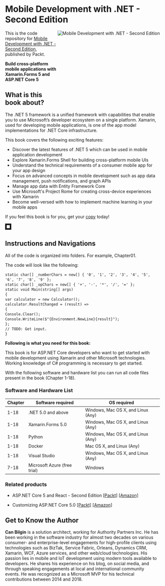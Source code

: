 # Mobile Development with .NET - Second Edition

<a href="https://www.packtpub.com/product/mobile-development-with-net-second-edition/9781800204690?utm_source=github&utm_medium=repository&utm_campaign=9781800204690"><img src="https://static.packt-cdn.com/products/9781800204690/cover/smaller" alt="Mobile Development with .NET - Second Edition" height="256px" align="right"></a>

This is the code repository for [Mobile Development with .NET - Second Edition](https://www.packtpub.com/product/mobile-development-with-net-second-edition/9781800204690?utm_source=github&utm_medium=repository&utm_campaign=9781800204690), published by Packt.

**Build cross-platform mobile applications with Xamarin.Forms 5 and ASP.NET Core 5**

## What is this book about?
The .NET 5 framework is a unified framework with capabilities that enable you to use Microsoft’s developer ecosystem on a single platform. Xamarin, used for developing mobile applications, is one of the app model implementations for .NET Core infrastructure.

This book covers the following exciting features: 
* Discover the latest features of .NET 5 which can be used in mobile application development
* Explore Xamarin.Forms Shell for building cross-platform mobile UIs
* Understand the technical requirements of a consumer mobile app for your app design
* Focus on advanced concepts in mobile development such as app data management, push notifications, and graph APIs
* Manage app data with Entity Framework Core
* Use Microsoft's Project Rome for creating cross-device experiences with Xamarin
* Become well-versed with how to implement machine learning in your mobile apps

If you feel this book is for you, get your [copy](https://www.amazon.com/dp/1800204698) today!

<a href="https://www.packtpub.com/?utm_source=github&utm_medium=banner&utm_campaign=GitHubBanner"><img src="https://raw.githubusercontent.com/PacktPublishing/GitHub/master/GitHub.png" 
alt="https://www.packtpub.com/" border="5" /></a>


## Instructions and Navigations
All of the code is organized into folders. For example, Chapter01.

The code will look like the following:
```
static char[] _numberChars = new[] { '0', '1', '2', '3', '4', '5', '6', '7', '8', '9' };
static char[] _opChars = new[] { '+', '-', '*', '/', '=' };
static void Main(string[] args)
{
var calculator = new Calculator();
calculator.ResultChanged = (result) =>
{
Console.Clear();
Console.WriteLine($"{Environment.NewLine}{result}");
};
// TODO: Get input.
}
```

**Following is what you need for this book:**

This book is for ASP.NET Core developers who want to get started with mobile development using Xamarin and other Microsoft technologies. Working knowledge of C# programming is necessary to get started.

With the following software and hardware list you can run all code files present in the book (Chapter 1-18).

### Software and Hardware List

| Chapter  | Software required                   | OS required                        |
| -------- | ------------------------------------| -----------------------------------|
| 1-18     | .NET 5.0 and above                  | Windows, Mac OS X, and Linux (Any) |
| 1-18     | Xamarin.Forms 5.0                   | Windows, Mac OS X, and Linux (Any) |
| 1-18     | Python                              | Windows, Mac OS X, and Linux (Any) |
| 1-18     | Docker                              | Mac OS X, and Linux (Any)          |
| 1-18     | Visual Studio                       | Windows, Mac OS X, and Linux (Any) |
| 7-18     | Microsoft Azure (free trial)        | Windows                            |


### Related products <Other books you may enjoy>
* ASP.NET Core 5 and React - Second Edition [[Packt]](https://www.packtpub.com/product/asp-net-core-5-and-react-second-edition/9781800206168?utm_source=github&utm_medium=repository&utm_campaign=9781800206168) [[Amazon]](https://www.amazon.com/dp/180020616X)

* Customizing ASP.NET Core 5.0 [[Packt]](https://www.packtpub.com/product/customizing-asp-net-core-5-0/9781801077866?utm_source=github&utm_medium=repository&utm_campaign=9781801077866) [[Amazon]](https://www.amazon.com/dp/180107786X)

## Get to Know the Author
**Can Bilgin**
is a solution architect, working for Authority Partners Inc. He has been working in the software industry for almost two decades on various consumer- and enterprise-level engagements for high-profile clients using technologies such as BizTak, Service Fabric, Orleans, Dynamics CRM, Xamarin, WCF, Azure services, and other web/cloud technologies. His passion lies in mobile and IoT development using modern tools available to developers. He shares his experience on his blog, on social media, and through speaking engagements at local and international community events. He was recognized as a Microsoft MVP for his technical contributions between 2014 and 2018.




